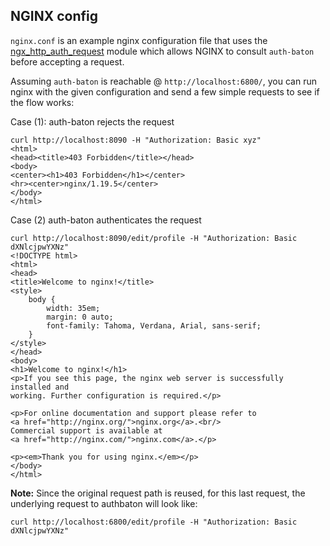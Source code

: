 ## NGINX config
`nginx.conf` is an example nginx configuration file that uses the [ngx_http_auth_request](http://nginx.org/en/docs/http/ngx_http_auth_request_module.html) module which allows NGINX to consult `auth-baton` before accepting a request.

Assuming `auth-baton` is reachable @ `http://localhost:6800/`, you can run nginx with the given configuration and send a few simple requests to see if the flow works:

Case (1): auth-baton rejects the request
```
curl http://localhost:8090 -H "Authorization: Basic xyz"
<html>
<head><title>403 Forbidden</title></head>
<body>
<center><h1>403 Forbidden</h1></center>
<hr><center>nginx/1.19.5</center>
</body>
</html>

```

Case (2) auth-baton authenticates the request
```
curl http://localhost:8090/edit/profile -H "Authorization: Basic dXNlcjpwYXNz"
<!DOCTYPE html>
<html>
<head>
<title>Welcome to nginx!</title>
<style>
    body {
        width: 35em;
        margin: 0 auto;
        font-family: Tahoma, Verdana, Arial, sans-serif;
    }
</style>
</head>
<body>
<h1>Welcome to nginx!</h1>
<p>If you see this page, the nginx web server is successfully installed and
working. Further configuration is required.</p>

<p>For online documentation and support please refer to
<a href="http://nginx.org/">nginx.org</a>.<br/>
Commercial support is available at
<a href="http://nginx.com/">nginx.com</a>.</p>

<p><em>Thank you for using nginx.</em></p>
</body>
</html>
```

**Note:** Since the original request path is reused, for this last request, the 
underlying request to authbaton will look like:
```
curl http://localhost:6800/edit/profile -H "Authorization: Basic dXNlcjpwYXNz"
``` 

